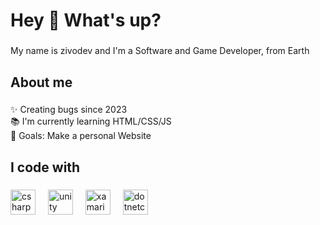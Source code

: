 <h1 align="left">Hey 👋 What's up?</h1>

###

<p align="left">My name is zivodev and I'm a Software and Game Developer, from Earth</p>

###

<h2 align="left">About me</h2>

###

<p align="left">✨ Creating bugs since 2023<br>📚 I'm currently learning HTML/CSS/JS<br>🎯 Goals: Make a personal Website</p>

###

<h2 align="left">I code with</h2>

###

<div align="left">
  <img src="https://cdn.jsdelivr.net/gh/devicons/devicon/icons/csharp/csharp-original.svg" height="40" alt="csharp logo"  />
  <img width="12" />
  <img src="https://cdn.jsdelivr.net/gh/devicons/devicon/icons/unity/unity-original.svg" height="40" alt="unity logo"  />
  <img width="12" />
  <img src="https://cdn.jsdelivr.net/gh/devicons/devicon/icons/xamarin/xamarin-original.svg" height="40" alt="xamarin logo"  />
  <img width="12" />
  <img src="https://cdn.jsdelivr.net/gh/devicons/devicon/icons/dotnetcore/dotnetcore-original.svg" height="40" alt="dotnetcore logo"  />
</div>
